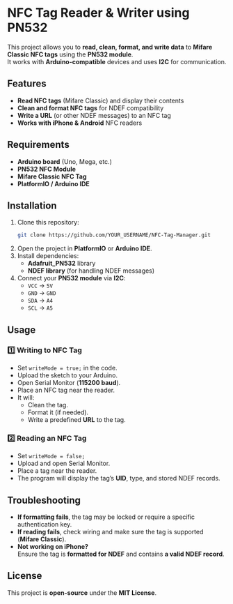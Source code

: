 # NFC Tag Reader & Writer using PN532

This project allows you to **read, clean, format, and write data** to **Mifare Classic NFC tags** using the **PN532 module**.  
It works with **Arduino-compatible** devices and uses **I2C** for communication.

## Features
- **Read NFC tags** (Mifare Classic) and display their contents
- **Clean and format NFC tags** for NDEF compatibility
- **Write a URL** (or other NDEF messages) to an NFC tag
- **Works with iPhone & Android** NFC readers

## Requirements
- **Arduino board** (Uno, Mega, etc.)
- **PN532 NFC Module**
- **Mifare Classic NFC Tag**
- **PlatformIO / Arduino IDE**

## Installation
1. Clone this repository:
   ```sh
   git clone https://github.com/YOUR_USERNAME/NFC-Tag-Manager.git
   ```
2. Open the project in **PlatformIO** or **Arduino IDE**.
3. Install dependencies:
   - **Adafruit_PN532** library
   - **NDEF library** (for handling NDEF messages)
4. Connect your **PN532 module** via **I2C**:
   - `VCC` → `5V`
   - `GND` → `GND`
   - `SDA` → `A4`
   - `SCL` → `A5`

## Usage
### **1️⃣ Writing to NFC Tag**
- Set `writeMode = true;` in the code.
- Upload the sketch to your Arduino.
- Open Serial Monitor (**115200 baud**).
- Place an NFC tag near the reader.
- It will:
  - Clean the tag.
  - Format it (if needed).
  - Write a predefined **URL** to the tag.

### **2️⃣ Reading an NFC Tag**
- Set `writeMode = false;`
- Upload and open Serial Monitor.
- Place a tag near the reader.
- The program will display the tag’s **UID**, type, and stored NDEF records.

## Troubleshooting
- **If formatting fails**, the tag may be locked or require a specific authentication key.
- **If reading fails**, check wiring and make sure the tag is supported (**Mifare Classic**).
- **Not working on iPhone?**  
  Ensure the tag is **formatted for NDEF** and contains **a valid NDEF record**.

## License
This project is **open-source** under the **MIT License**.
